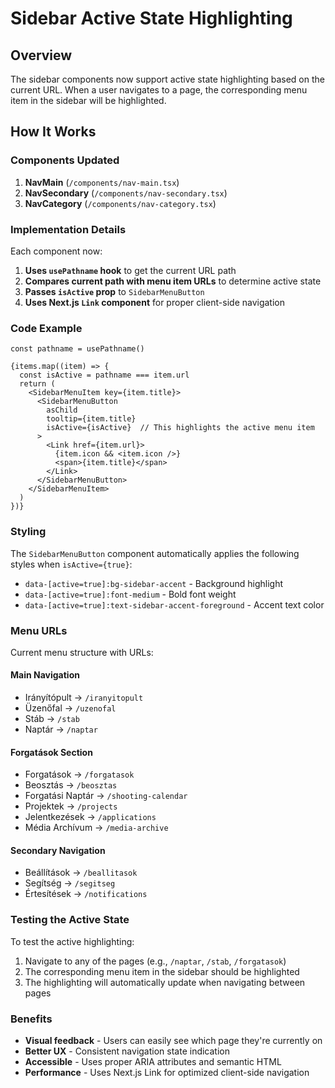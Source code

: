 # Sidebar Active State Highlighting

## Overview
The sidebar components now support active state highlighting based on the current URL. When a user navigates to a page, the corresponding menu item in the sidebar will be highlighted.

## How It Works

### Components Updated
1. **NavMain** (`/components/nav-main.tsx`)
2. **NavSecondary** (`/components/nav-secondary.tsx`) 
3. **NavCategory** (`/components/nav-category.tsx`)

### Implementation Details

Each component now:
1. **Uses `usePathname` hook** to get the current URL path
2. **Compares current path with menu item URLs** to determine active state
3. **Passes `isActive` prop** to `SidebarMenuButton`
4. **Uses Next.js `Link` component** for proper client-side navigation

### Code Example

```tsx
const pathname = usePathname()

{items.map((item) => {
  const isActive = pathname === item.url
  return (
    <SidebarMenuItem key={item.title}>
      <SidebarMenuButton 
        asChild 
        tooltip={item.title}
        isActive={isActive}  // This highlights the active menu item
      >
        <Link href={item.url}>
          {item.icon && <item.icon />}
          <span>{item.title}</span>
        </Link>
      </SidebarMenuButton>
    </SidebarMenuItem>
  )
})}
```

### Styling

The `SidebarMenuButton` component automatically applies the following styles when `isActive={true}`:
- `data-[active=true]:bg-sidebar-accent` - Background highlight
- `data-[active=true]:font-medium` - Bold font weight
- `data-[active=true]:text-sidebar-accent-foreground` - Accent text color

### Menu URLs

Current menu structure with URLs:

#### Main Navigation
- Irányítópult → `/iranyitopult`
- Üzenőfal → `/uzenofal`
- Stáb → `/stab`
- Naptár → `/naptar`

#### Forgatások Section
- Forgatások → `/forgatasok`
- Beosztás → `/beosztas`
- Forgatási Naptár → `/shooting-calendar`
- Projektek → `/projects`
- Jelentkezések → `/applications`
- Média Archívum → `/media-archive`

#### Secondary Navigation
- Beállítások → `/beallitasok`
- Segítség → `/segitseg`
- Értesítések → `/notifications`

### Testing the Active State

To test the active highlighting:

1. Navigate to any of the pages (e.g., `/naptar`, `/stab`, `/forgatasok`)
2. The corresponding menu item in the sidebar should be highlighted
3. The highlighting will automatically update when navigating between pages

### Benefits

- **Visual feedback** - Users can easily see which page they're currently on
- **Better UX** - Consistent navigation state indication
- **Accessible** - Uses proper ARIA attributes and semantic HTML
- **Performance** - Uses Next.js Link for optimized client-side navigation
